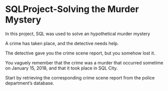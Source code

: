 # SQLProject-Solving the Murder Mystery

In this project, SQL was used to solve an hypothetical murder mystery

A crime has taken place, and the detective needs help. 

The detective gave you the crime scene report, but you somehow lost it. 

You vaguely remember that the crime was a murder that occurred sometime on January 15, 2018, and that it took place in SQL City. 

Start by retrieving the corresponding crime scene report from the police department’s database. 


